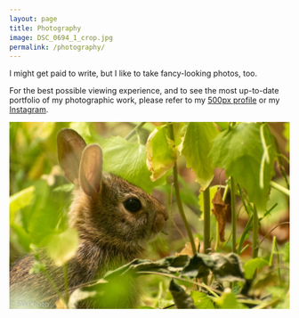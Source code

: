 ```yaml
---
layout: page
title: Photography
image: DSC_0694_1_crop.jpg
permalink: /photography/
---
```

I might get paid to write, but I like to take fancy-looking photos, too.

For the best possible viewing experience, and to see the most up-to-date portfolio of my photographic work, please refer to my [500px profile](https://500px.com/sarahwelton) or my [Instagram](https://www.instagram.com/sarahcerabellum).

<img src="../img/large/DSC_0062.jpg"/>
